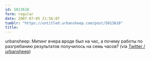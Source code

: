 ```yaml
---
id: 5013618
form: regular
date: 2007-07-05 21:56:07
tumblr: "https://untitled.urbansheep.com/post/5013618"
title:
---
```


<p>urbansheep: Митинг вчера вроде был на час, а почему работы по разгребанию результатов получилось на семь часов? (via <a href="http://twitter.com/urbansheep/statuses/135921282">Twitter / urbansheep</a>)</p>

